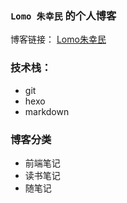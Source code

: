 ### `Lomo 朱幸民` 的个人博客
博客链接： [Lomo朱幸民](https://www.zhuxingmin.com)

### 技术栈：
- git
- hexo
- markdown

### 博客分类
- 前端笔记
- 读书笔记
- 随笔记